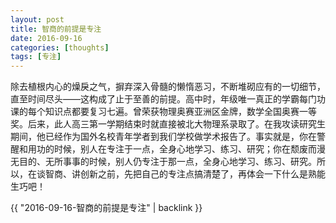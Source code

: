 ```yaml
---
layout: post
title: 智商的前提是专注
date: 2016-09-16
categories: [thoughts]
tags: [专注]
---
```


除去植根内心的燥戾之气，摒弃深入骨髓的懒惰恶习，不断堆砌应有的一切细节，直至时间尽头——这构成了止于至善的前提。高中时，年级唯一真正的学霸每门功课的每个知识点都要复习七遍。曾荣获物理奥赛亚洲区金牌，数学全国奥赛一等奖。后来，此人高三第一学期结束时就直接被北大物理系录取了。在我攻读研究生期间，他已经作为国外名校青年学者到我们学校做学术报告了。事实就是，你在警醒和用功的时候，别人在专注于一点，全身心地学习、练习、研究；你在颓废而漫无目的、无所事事的时候，别人仍专注于那一点，全身心地学习、练习、研究。所以，在谈智商、讲创新之前，先把自己的专注点搞清楚了，再体会一下什么是熟能生巧吧！

{{ "2016-09-16-智商的前提是专注" | backlink }}

